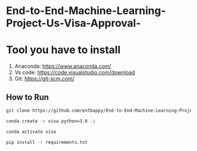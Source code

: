 # End-to-End-Machine-Learning-Project-Us-Visa-Approval-



# Tool you have to install 

1. Anaconda: https://www.anaconda.com/
2. Vs code: https://code.visualstudio.com/download
3. Git: https://git-scm.com/




## How to Run 
```bash
git clone https://github.com/entbappy/End-to-End-Machine-Learning-Project-Implementation  ## Inception bd 
```

```bash
conda create -n visa python=3.8 -y
```

```bash
conda activate visa
```

```bash
pip install -r requirements.txt
```

